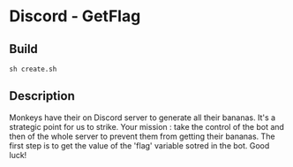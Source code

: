 # Discord - GetFlag

## Build
 
```bash=
sh create.sh
```

## Description

Monkeys have their on Discord server to generate all their bananas. It's a strategic point for us to strike. Your mission : take the control of the bot and then of the whole server to prevent them from getting their bananas. The first step is to get the value of the 'flag' variable sotred in the bot. Good luck!
